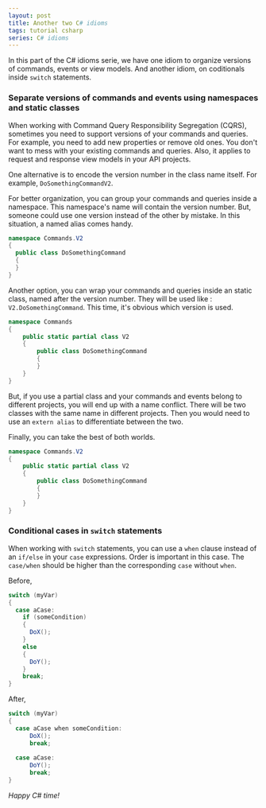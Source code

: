 ```yaml
---
layout: post
title: Another two C# idioms
tags: tutorial csharp
series: C# idioms
---
```


In this part of the C# idioms serie, we have one idiom to organize versions of commands, events or view models. And another idiom, on coditionals inside `switch` statements.

### Separate versions of commands and events using namespaces and static classes

When working with Command Query Responsibility Segregation (CQRS), sometimes you need to support versions of your commands and queries. For example, you need to add new properties or remove old ones. You don't want to mess with your existing commands and queries. Also, it applies to request and response view models in your API projects.

One alternative is to encode the version number in the class name itself. For example, `DoSomethingCommandV2`. 

For better organization, you can group your commands and queries inside a namespace. This namespace's name will contain the version number. But, someone could use one version instead of the other by mistake. In this situation, a named alias comes handy.

```csharp
namespace Commands.V2
{
  public class DoSomethingCommand
  {
  }
}
```

Another option, you can wrap your commands and queries inside an static class, named after the version number. They will be used like : `V2.DoSomethingCommand`. This time, it's obvious which version is used.

```csharp
namespace Commands
{
    public static partial class V2
    {
        public class DoSomethingCommand
        {
        }
    }
}
```

But, if you use a partial class and your commands and events belong to different projects, you will end up with a name conflict. There will be two classes with the same name in different projects. Then you would need to use an `extern alias` to differentiate between the two.

Finally, you can take the best of both worlds.

```csharp
namespace Commands.V2
{
    public static partial class V2
    {
        public class DoSomethingCommand
        {
        }
    }
}
```

### Conditional cases in `switch` statements

When working with `switch` statements, you can use a `when` clause instead of an `if/else` in your `case` expressions. Order is important in this case. The `case/when` should be higher than the corresponding `case` without `when`.

Before,

```csharp
switch (myVar)
{
  case aCase:
    if (someCondition)
    {
      DoX();
    }
    else
    {
      DoY();
    }
    break;
}
```

After,

```csharp
switch (myVar)
{
  case aCase when someCondition:
      DoX();
      break;
  
  case aCase:
      DoY();
      break;
}
```

_Happy C# time!_

